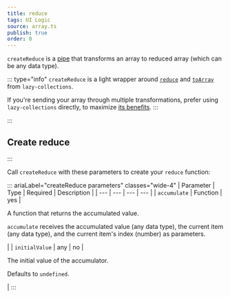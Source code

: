 ```yaml
---
title: reduce
tags: UI Logic
source: array.ts
publish: true
order: 0
---
```


`createReduce` is a [pipe](/docs/logic/pipes-overview) that transforms an array to reduced array (which can be any data type).

::: type="info"
`createReduce` is a light wrapper around [`reduce`](https://github.com/RobinMalfait/lazy-collections#reduce) and [`toArray`](https://github.com/RobinMalfait/lazy-collections#toarray) from `lazy-collections`.

If you're sending your array through multiple transformations, prefer using `lazy-collections` directly, to maximize [its benefits](https://alexvipond.dev/blog/im-obsessed-with-lazy-collections).
:::


:::
## Create reduce
:::

Call `createReduce` with these parameters to create your `reduce` function:

::: ariaLabel="createReduce parameters" classes="wide-4"
| Parameter | Type | Required | Description |
| --- | --- | --- | --- |
| `accumulate` | Function | yes | <p>A function that returns the accumulated value.</p><p>`accumulate` receives the accumulated value (any data type), the current item (any data type), and the current item's index (number) as parameters.</p> |
| `initialValue` | any | no | <p>The initial value of the accumulator.</p><p>Defaults to `undefined`.</p> |
:::

